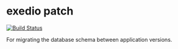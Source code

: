 # exedio patch
[![Build Status](https://github.com/exedio/patch/actions/workflows/ant.yml/badge.svg?branch=master)](https://github.com/exedio/patch/actions/workflows/ant.yml?query=branch%3Amaster)

For migrating the database schema between application versions.
